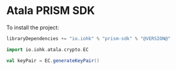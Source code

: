 # Atala PRISM SDK

To install the project:
```scala
libraryDependencies += "io.iohk" % "prism-sdk" % "@VERSION@"
```

```scala mdoc
import io.iohk.atala.crypto.EC

val keyPair = EC.generateKeyPair()
```
